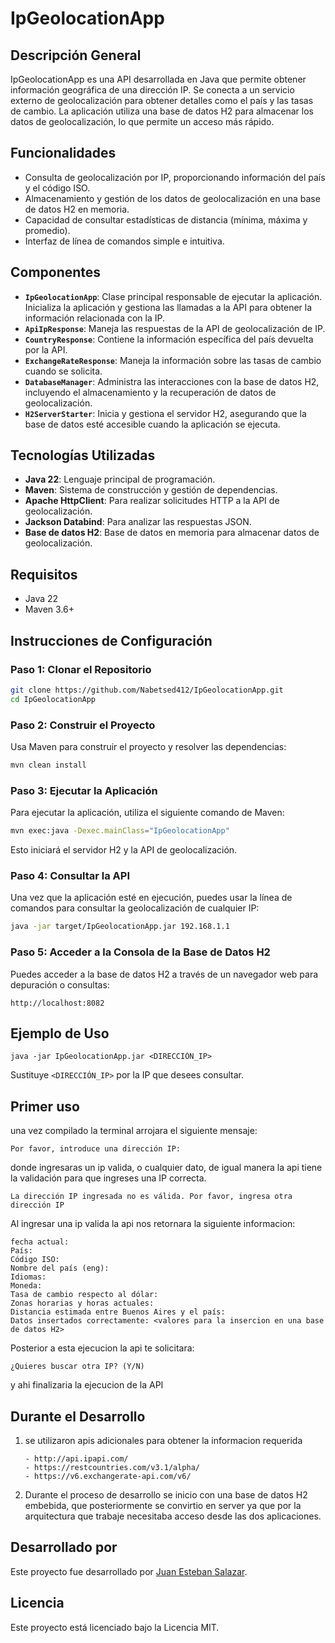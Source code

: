 
# IpGeolocationApp

## Descripción General

IpGeolocationApp es una API desarrollada en Java que permite obtener información geográfica de una dirección IP. Se conecta a un servicio externo de geolocalización para obtener detalles como el país y las tasas de cambio. La aplicación utiliza una base de datos H2 para almacenar los datos de geolocalización, lo que permite un acceso más rápido.

## Funcionalidades

- Consulta de geolocalización por IP, proporcionando información del país y el código ISO.
- Almacenamiento y gestión de los datos de geolocalización en una base de datos H2 en memoria.
- Capacidad de consultar estadísticas de distancia (mínima, máxima y promedio).
- Interfaz de línea de comandos simple e intuitiva.

## Componentes

- **`IpGeolocationApp`**: Clase principal responsable de ejecutar la aplicación. Inicializa la aplicación y gestiona las llamadas a la API para obtener la información relacionada con la IP.
- **`ApiIpResponse`**: Maneja las respuestas de la API de geolocalización de IP.
- **`CountryResponse`**: Contiene la información específica del país devuelta por la API.
- **`ExchangeRateResponse`**: Maneja la información sobre las tasas de cambio cuando se solicita.
- **`DatabaseManager`**: Administra las interacciones con la base de datos H2, incluyendo el almacenamiento y la recuperación de datos de geolocalización.
- **`H2ServerStarter`**: Inicia y gestiona el servidor H2, asegurando que la base de datos esté accesible cuando la aplicación se ejecuta.

## Tecnologías Utilizadas

- **Java 22**: Lenguaje principal de programación.
- **Maven**: Sistema de construcción y gestión de dependencias.
- **Apache HttpClient**: Para realizar solicitudes HTTP a la API de geolocalización.
- **Jackson Databind**: Para analizar las respuestas JSON.
- **Base de datos H2**: Base de datos en memoria para almacenar datos de geolocalización.

## Requisitos

- Java 22
- Maven 3.6+

## Instrucciones de Configuración

### Paso 1: Clonar el Repositorio

```bash
git clone https://github.com/Nabetsed412/IpGeolocationApp.git
cd IpGeolocationApp
```

### Paso 2: Construir el Proyecto

Usa Maven para construir el proyecto y resolver las dependencias:

```bash
mvn clean install
```

### Paso 3: Ejecutar la Aplicación

Para ejecutar la aplicación, utiliza el siguiente comando de Maven:

```bash
mvn exec:java -Dexec.mainClass="IpGeolocationApp"
```

Esto iniciará el servidor H2 y la API de geolocalización.

### Paso 4: Consultar la API

Una vez que la aplicación esté en ejecución, puedes usar la línea de comandos para consultar la geolocalización de cualquier IP:

```bash
java -jar target/IpGeolocationApp.jar 192.168.1.1
```

### Paso 5: Acceder a la Consola de la Base de Datos H2

Puedes acceder a la base de datos H2 a través de un navegador web para depuración o consultas:

```
http://localhost:8082
```

## Ejemplo de Uso

```
java -jar IpGeolocationApp.jar <DIRECCIÓN_IP>
```

Sustituye `<DIRECCIÓN_IP>` por la IP que desees consultar.

## Primer uso

una vez compilado la terminal arrojara el siguiente mensaje:

```
Por favor, introduce una dirección IP: 
```
donde ingresaras un ip valida, o cualquier dato, de igual manera la api tiene la validación para que ingreses una IP correcta.

```
La dirección IP ingresada no es válida. Por favor, ingresa otra dirección IP
```

Al ingresar una ip valida la api nos retornara la siguiente informacion:
```
fecha actual:
País:
Código ISO:
Nombre del país (eng):
Idiomas:
Moneda:
Tasa de cambio respecto al dólar:
Zonas horarias y horas actuales:
Distancia estimada entre Buenos Aires y el país:
Datos insertados correctamente: <valores para la insercion en una base de datos H2>
```
Posterior a esta ejecucion la api te solicitara:
```
¿Quieres buscar otra IP? (Y/N)
```
y ahi finalizaria la ejecucion de la API

## Durante el Desarrollo

1. se utilizaron apis adicionales para obtener la informacion requerida
   ```
   - http://api.ipapi.com/
   - https://restcountries.com/v3.1/alpha/
   - https://v6.exchangerate-api.com/v6/
   ```
2. Durante el proceso de desarrollo se inicio con una base de datos H2 embebida, que posteriormente se convirtio en server ya que por la arquitectura que trabaje necesitaba acceso desde las dos aplicaciones.
   
   


## Desarrollado por

Este proyecto fue desarrollado por [Juan Esteban Salazar](https://github.com/Nabetsed412).


## Licencia

Este proyecto está licenciado bajo la Licencia MIT.
